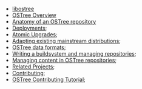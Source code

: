 - [libostree](libostree.md)
- [OSTree Overview](overview.md)
- [Anatomy of an OSTree repository](anatomy.md)
- [Deployments](deployments.md);
- [Atomic Upgrades](atomic.md);
- [Adapting existing mainstream distributions](distributions.md);
- [OSTree data formats](dataformats.md);
- [Writing a buildsystem and managing repositories](buildandmanage.md);
- [Managing content in OSTree repositories](contentmanage.md);
- [Related Projects](related.md);
- [Contributing](contributing.md);
- [OSTree Contributing Tutorial](conttibubingTutorial.md);
